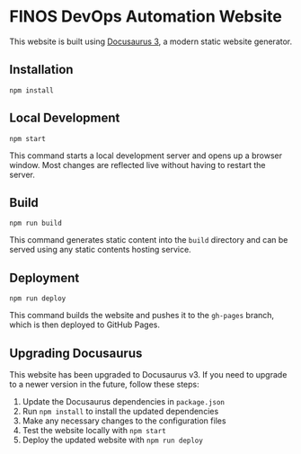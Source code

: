 # FINOS DevOps Automation Website

This website is built using [Docusaurus 3](https://docusaurus.io/), a modern static website generator.

## Installation

```console
npm install
```

## Local Development

```console
npm start
```

This command starts a local development server and opens up a browser window. Most changes are reflected live without having to restart the server.

## Build

```console
npm run build
```

This command generates static content into the `build` directory and can be served using any static contents hosting service.

## Deployment

```console
npm run deploy
```

This command builds the website and pushes it to the `gh-pages` branch, which is then deployed to GitHub Pages.

## Upgrading Docusaurus

This website has been upgraded to Docusaurus v3. If you need to upgrade to a newer version in the future, follow these steps:

1. Update the Docusaurus dependencies in `package.json`
2. Run `npm install` to install the updated dependencies
3. Make any necessary changes to the configuration files
4. Test the website locally with `npm start`
5. Deploy the updated website with `npm run deploy`
